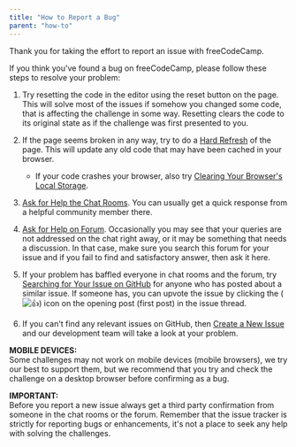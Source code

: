 ```yaml
---
title: "How to Report a Bug"
parent: "how-to"
---
```


Thank you for taking the effort to report an issue with freeCodeCamp.

If you think you've found a bug on freeCodeCamp, please follow these steps to resolve your problem:

1.  Try resetting the code in the editor using the reset button on the page. This will solve most of the issues if somehow you changed some code, that is affecting the challenge in some way. Resetting clears the code to its original state as if the challenge was first presented to you.

2.  If the page seems broken in any way, try to do a [Hard Refresh](http://forum.freecodecamp.com/t/refresh-your-browser-cache/19365) of the page. This will update any old code that may have been cached in your browser.

    *   If your code crashes your browser, also try [Clearing Your Browser's Local Storage](http://forum.freecodecamp.com/t/removing-all-locally-stored-challenges/19129).

3.  [Ask for Help the Chat Rooms](http://forum.freecodecamp.com/t/how-to-get-help-on-gitter/19130). You can usually get a quick response from a helpful community member there.

4.  [Ask for Help on Forum](http://forum.freecodecamp.com/). Occasionally you may see that your queries are not addressed on the chat right away, or it may be something that needs a discussion. In that case, make sure you search this forum for your issue and if you fail to find and satisfactory answer, then ask it here.

5.  If your problem has baffled everyone in chat rooms and the forum, try [Searching for Your Issue on GitHub](http://forum.freecodecamp.com/t/searching-for-existing-issues-in-github/18390) for anyone who has posted about a similar issue. If someone has, you can upvote the issue by clicking the (![:thumbsup:](https://forum.freecodecamp.com/images/emoji/emoji_one/thumbsup.png?v=3 ":thumbsup:")) icon on the opening post (first post) in the issue thread.

6.  If you can't find any relevant issues on GitHub, then [Create a New Issue](http://forum.freecodecamp.com/t/creating-a-new-github-issue/18392) and our development team will take a look at your problem.

**MOBILE DEVICES:**  
Some challenges may not work on mobile devices (mobile browsers), we try our best to support them, but we recommend that you try and check the challenge on a desktop browser before confirming as a bug.

**IMPORTANT:**  
Before you report a new issue always get a third party confirmation from someone in the chat rooms or the forum. Remember that the issue tracker is strictly for reporting bugs or enhancements, it's not a place to seek any help with solving the challenges.
